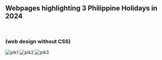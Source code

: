 <h2> Webpages highlighting 3 Philippine Holidays in 2024</h2> </br>
<h3> (web design without CSS) </h3>

![pik1](https://github.com/Jaashiiin/HTMLw-oCSS/assets/122067176/c969de6e-6a4b-451b-a751-bf3c054359c1)
![pik2](https://github.com/Jaashiiin/HTMLw-oCSS/assets/122067176/1ba28bf6-380e-473b-b101-429f0bc3d89c)
![pik3](https://github.com/Jaashiiin/HTMLw-oCSS/assets/122067176/4f5e3a22-5991-4951-9fa1-bdc01c3495ee)



